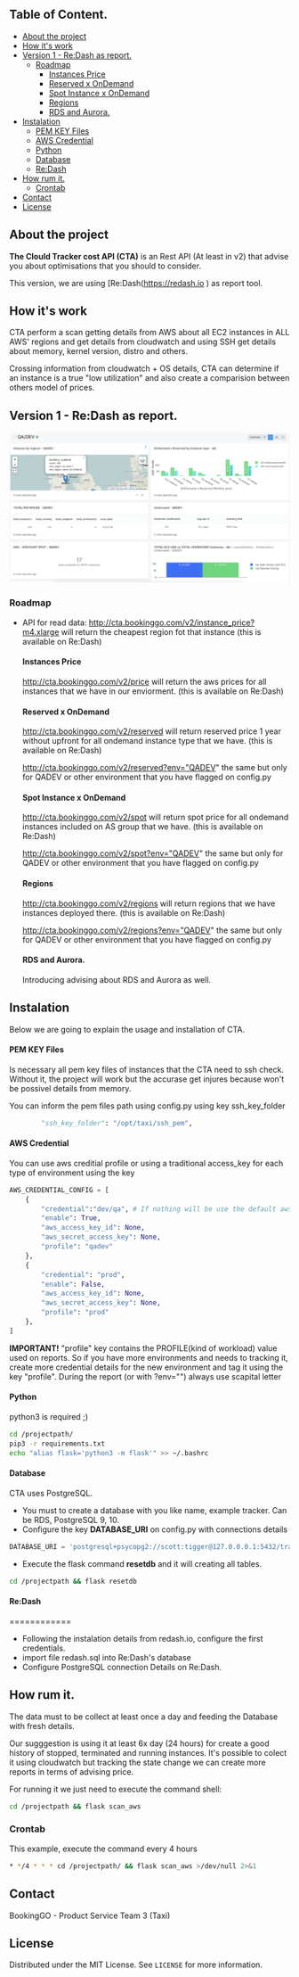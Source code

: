 ## Table of Content.

- [About the project](#about-the-project)
- [How it's work](#how-it-s-work)
- [Version 1 - Re:Dash as report.](#version-1---re-dash-as-report)
  * [Roadmap](#roadmap)
    + [Instances Price](#instances-price)
    + [Reserved x OnDemand](#reserved-x-ondemand)
    + [Spot Instance x OnDemand](#spot-instance-x-ondemand)
    + [Regions](#regions)
    + [RDS and Aurora.](#rds-and-aurora)
- [Instalation](#instalation)
    + [PEM KEY Files](#pem-key-files)
    + [AWS Credential](#aws-credential)
    + [Python](#python)
    + [Database](#database)
    + [Re:Dash](#re-dash)
- [How rum it.](#how-rum-it)
  * [Crontab](#crontab)
- [Contact](#contact)
- [License](#license)



## About the project 

**The Clould Tracker cost API (CTA)** is an Rest API (At least in v2) that advise you about optimisations that you should to consider. 

This version, we are using [Re:Dash(https://redash.io ) as report tool.


## How it's work

 
CTA perform a scan getting details from AWS about all EC2 instances in ALL AWS' regions and get details 
from cloudwatch and using SSH get details about memory, kernel version, distro and others. 

Crossing information from cloudwatch + OS details, CTA can determine if an instance is a true "low utilization"
and also create a comparision between others model of prices.  

## Version 1 - Re:Dash as report.
![ScreenShot](screenshot.png)


### Roadmap
- API for read data: 
    http://cta.bookinggo.com/v2/instance_price?m4.xlarge
    will return the cheapest region fot that instance
    (this is available on Re:Dash) 
  
    #### Instances Price 
    http://cta.bookinggo.com/v2/price
    will return the aws prices for all instances that we have in our enviorment.
    (this is available on Re:Dash)
    
    #### Reserved x OnDemand
    http://cta.bookinggo.com/v2/reserved
    will return reserved price 1 year without upfront for all ondemand instance type that we have.
    (this is available on Re:Dash)
    
    http://cta.bookinggo.com/v2/reserved?env="QADEV"
    the same but only for QADEV or other environment that you have flagged on config.py
    
    #### Spot Instance x OnDemand
    http://cta.bookinggo.com/v2/spot
    will return spot price for all ondemand instances included on AS group that we have.
    (this is available on Re:Dash)
    
    http://cta.bookinggo.com/v2/spot?env="QADEV"
    the same but only for QADEV or other environment that you have flagged on config.py
    
    #### Regions
    http://cta.bookinggo.com/v2/regions
    will return regions that we have instances deployed there.
    (this is available on Re:Dash)
    
    http://cta.bookinggo.com/v2/regions?env="QADEV"
    the same but only for QADEV or other environment that you have flagged on config.py
    
    #### RDS and Aurora. 
    Introducing advising about RDS and Aurora as well. 
    


## Instalation 

Below we are going to explain the usage and installation of CTA.

#### PEM KEY Files
Is necessary all pem key files of instances that the CTA need to ssh check. Without it, the project will work but the 
accurase get injures because won't be possivel details from memory.
 
You can inform the pem files path using config.py using key ssh_key_folder

````python
        "ssh_key_folder": "/opt/taxi/ssh_pem",
````

#### AWS Credential

You can use aws creditial profile or using a traditional access_key for each type of environment using the key

```python
AWS_CREDENTIAL_CONFIG = [
    {
        "credential":"dev/qa", # If nothing will be use the default aws credential or aws_access_key_id
        "enable": True,
        "aws_access_key_id": None,
        "aws_secret_access_key": None,
        "profile": "qadev"
    },
    {
        "credential": "prod",
        "enable": False,
        "aws_access_key_id": None,
        "aws_secret_access_key": None,
        "profile": "prod"
    },
]
```

**IMPORTANT!**
"profile" key contains the PROFILE(kind of workload) value used on reports. So if you have more environments and needs to tracking it,
create more credential details for the new environment and tag it using the key "profile". During the report (or with ?env="")
always use scapital letter 


#### Python 
python3 is required ;) 

````bash
cd /projectpath/
pip3 -r requirements.txt
echo "alias flask='python3 -m flask'" >> ~/.bashrc
````

#### Database
CTA uses PostgreSQL.

- You must to create a database with you like name, example tracker. Can be RDS, PostgreSQL 9, 10. 
- Configure the key **DATABASE_URI** on config.py with connections details

```python
DATABASE_URI = 'postgresql+psycopg2://scott:tigger@127.0.0.0.1:5432/tracker'

```
- Execute the flask command **resetdb** and it will creating all tables. 

````bash
cd /projectpath && flask resetdb
```` 

#### Re:Dash
============

- Following the instalation details from redash.io, configure the first credentials. 
- import file redash.sql into Re:Dash's database 
- Configure PostgreSQL connection Details on Re:Dash. 


## How rum it. 

The data must to be collect at least once a day and feeding the Database with fresh details.

Our sugggestion is using it at least 6x day (24 hours) for create a good history of stopped, terminated and running instances. It's
possible to colect it using cloudwatch but tracking the state change we can create more reports in terms of advising price. 

For running it we just need to execute the command shell:

````bash
cd /projectpath && flask scan_aws
```` 

### Crontab

This example, execute the command every 4 hours
````bash
* */4 * * * cd /projectpath/ && flask scan_aws >/dev/null 2>&1
````
<!-- CONTACT -->
## Contact
BookingGO - Product Service Team 3 (Taxi)


<!-- LICENSE -->
## License
Distributed under the MIT License. See `LICENSE` for more information.